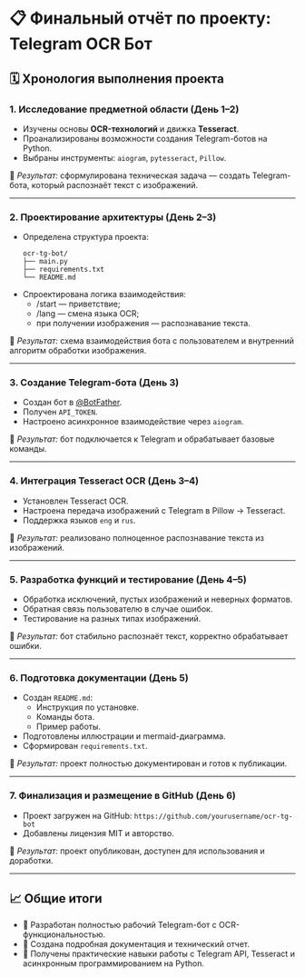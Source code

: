 # 📋 Финальный отчёт по проекту: Telegram OCR Бот

## 🗓 Хронология выполнения проекта

### 1. Исследование предметной области (День 1–2)
- Изучены основы **OCR-технологий** и движка **Tesseract**.
- Проанализированы возможности создания Telegram-ботов на Python.
- Выбраны инструменты: `aiogram`, `pytesseract`, `Pillow`.

📌 *Результат:* сформулирована техническая задача — создать Telegram-бота, который распознаёт текст с изображений.

---

### 2. Проектирование архитектуры (День 2–3)
- Определена структура проекта:
  ```
  ocr-tg-bot/
  ├── main.py
  ├── requirements.txt
  └── README.md
  ```
- Спроектирована логика взаимодействия:
  - /start — приветствие;
  - /lang — смена языка OCR;
  - при получении изображения — распознавание текста.

📌 *Результат:* схема взаимодействия бота с пользователем и внутренний алгоритм обработки изображения.

---

### 3. Создание Telegram-бота (День 3)
- Создан бот в [@BotFather](https://t.me/BotFather).
- Получен `API_TOKEN`.
- Настроено асинхронное взаимодействие через `aiogram`.

📌 *Результат:* бот подключается к Telegram и обрабатывает базовые команды.

---

### 4. Интеграция Tesseract OCR (День 3–4)
- Установлен Tesseract OCR.
- Настроена передача изображений с Telegram в Pillow → Tesseract.
- Поддержка языков `eng` и `rus`.

📌 *Результат:* реализовано полноценное распознавание текста из изображений.

---

### 5. Разработка функций и тестирование (День 4–5)
- Обработка исключений, пустых изображений и неверных форматов.
- Обратная связь пользователю в случае ошибок.
- Тестирование на разных типах изображений.

📌 *Результат:* бот стабильно распознаёт текст, корректно обрабатывает ошибки.

---

### 6. Подготовка документации (День 5)
- Создан `README.md`:
  - Инструкция по установке.
  - Команды бота.
  - Пример работы.
- Подготовлены иллюстрации и mermaid-диаграмма.
- Сформирован `requirements.txt`.

📌 *Результат:* проект полностью документирован и готов к публикации.

---

### 7. Финализация и размещение в GitHub (День 6)
- Проект загружен на GitHub: `https://github.com/yourusername/ocr-tg-bot`
- Добавлены лицензия MIT и авторство.

📌 *Результат:* проект опубликован, доступен для использования и доработки.

---

## 📈 Общие итоги

- 🔧 Разработан полностью рабочий Telegram-бот с OCR-функциональностью.
- 📄 Создана подробная документация и технический отчет.
- 🧠 Получены практические навыки работы с Telegram API, Tesseract и асинхронным программированием на Python.



